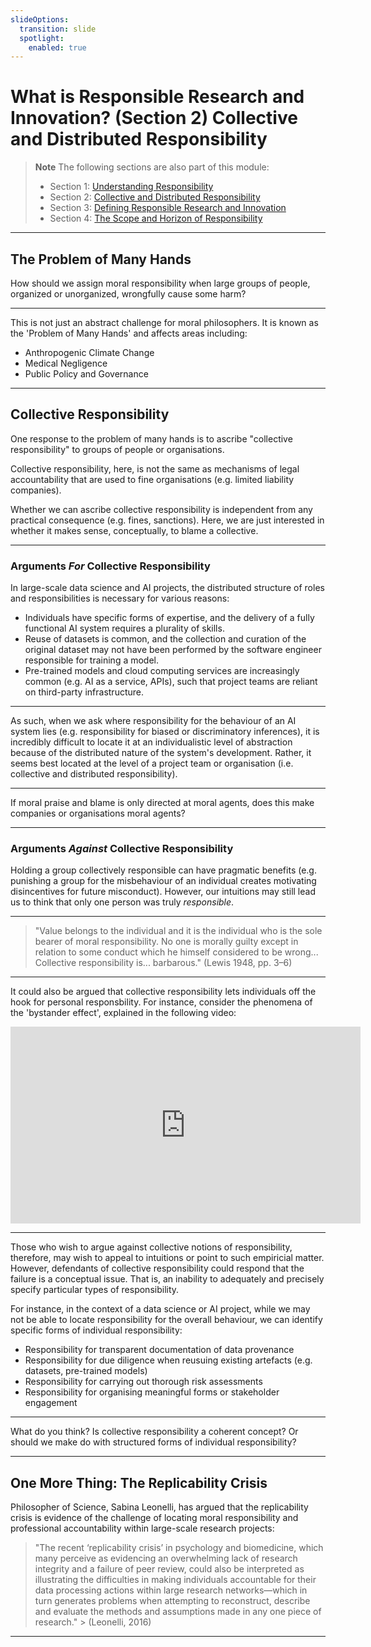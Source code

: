 ```yaml
---
slideOptions:
  transition: slide
  spotlight:
    enabled: true
---
```


# What is Responsible Research and Innovation? (Section 2) Collective and Distributed Responsibility

> **Note**
> The following sections are also part of this module:
>
> - Section 1: [Understanding Responsibility](rri-100-1.md)
> - Section 2: [Collective and Distributed Responsibility](rri-100-2.md)
> - Section 3: [Defining Responsible Research and Innovation](rri-100-3.md)
> - Section 4: [The Scope and Horizon of Responsibility](rri-100-4.md)

---

## The Problem of Many Hands

<!-- Reflective Question -->

How should we assign moral responsibility when large groups of people, organized or unorganized, wrongfully cause some harm?

----

This is not just an abstract challenge for moral philosophers. It is known as the 'Problem of Many Hands' and affects areas including:

- Anthropogenic Climate Change
- Medical Negligence
- Public Policy and Governance

---

## Collective Responsibility

One response to the problem of many hands is to ascribe "collective responsibility" to groups of people or organisations.

<!-- Admonition -->

Collective responsibility, here, is not the same as mechanisms of legal accountability that are used to fine organisations (e.g. limited liability companies).

<!-- Admonition -->

Whether we can ascribe collective responsibility is independent from any practical consequence (e.g. fines, sanctions). Here, we are just interested in whether it makes sense, conceptually, to blame a collective.

----

### Arguments *For* Collective Responsibility

In large-scale data science and AI projects, the distributed structure of roles and responsibilities is necessary for various reasons:

- Individuals have specific forms of expertise, and the delivery of a fully functional AI system requires a plurality of skills. 
- Reuse of datasets is common, and the collection and curation of the original dataset may not have been performed by the software engineer responsible for training a model. 
- Pre-trained models and cloud computing services are increasingly common (e.g. AI as a service, APIs), such that project teams are reliant on third-party infrastructure.

----

As such, when we ask where responsibility for the behaviour of an AI system lies (e.g. responsibility for biased or discriminatory inferences), it is incredibly difficult to locate it at an individualistic level of abstraction because of the distributed nature of the system's development. 
Rather, it seems best located at the level of a project team or organisation (i.e. collective and distributed responsibility).

----

<!-- Reflective Question -->

If moral praise and blame is only directed at moral agents, does this make companies or organisations moral agents?

----

### Arguments *Against* Collective Responsibility

Holding a group collectively responsible can have pragmatic benefits (e.g. punishing a group for the misbehaviour of an individual creates motivating disincentives for future misconduct). However, our intuitions may still lead us to think that only one person was truly *responsible*.

----

> "Value belongs to the individual and it is the individual who is the sole bearer of moral responsibility. No one is morally guilty except in relation to some conduct which he himself considered to be wrong... Collective responsibility is... barbarous." (Lewis 1948, pp. 3–6)

----

It could also be argued that collective responsibility lets individuals off the hook for personal responsbility. 
For instance, consider the phenomena of the 'bystander effect', explained in the following video:

<iframe width="560" height="315" src="https://www.youtube.com/embed/OSsPfbup0ac?start=35" title="YouTube video player" frameborder="0" allow="accelerometer; autoplay; clipboard-write; encrypted-media; gyroscope; picture-in-picture" allowfullscreen></iframe>

----

Those who wish to argue against collective notions of responsibility, therefore, may wish to appeal to intuitions or point to such empiricial matter.
However, defendants of collective responsibility could respond that the failure is a conceptual issue. 
That is, an inability to adequately and precisely specify particular types of responsibility. 

For instance, in the context of a data science or AI project, while we may not be able to locate responsibility for the overall behaviour, we can identify specific forms of individual responsibility:

- Responsibility for transparent documentation of data provenance
- Responsibility for due diligence when reusuing existing artefacts (e.g. datasets, pre-trained models)
- Responsibility for carrying out thorough risk assessments
- Responsibility for organising meaningful forms or stakeholder engagement

----

<!-- Reflective Question -->

What do you think? Is collective responsibility a coherent concept? Or should we make do with structured forms of individual responsibility?

---

## One More Thing: The Replicability Crisis

Philosopher of Science, Sabina Leonelli, has argued that the replicability crisis is evidence of the challenge of locating moral responsibility and professional accountability within large-scale research projects:

> "The recent ‘replicability crisis’ in psychology and biomedicine, which many perceive as evidencing an overwhelming lack of research integrity and a failure of peer review, could also be interpreted as illustrating the difficulties in making individuals accountable for their data processing actions within large research networks—which in turn generates problems when attempting to reconstruct, describe and evaluate the methods and assumptions made in any one piece of research." > (Leonelli, 2016)

---

